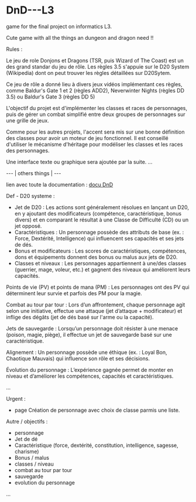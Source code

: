 
# DnD---L3

game for the final project on informatics L3.

Cute game with all the things an dungeon and dragon need !!

Rules :

Le jeu de role Donjons et Dragons (TSR, puis Wizard of The Coast) est un des grand standar du jeu de rôle. Les règles 3.5 s'appuie sur le D20 System (Wikipedia) dont on peut trouver les règles détaillées sur D20Sytem.

Ce jeu de rôle a donné lieu à divers jeux vidéos implémentant ces règles, comme Baldur's Gate 1 et 2 (règles ADD2), Neverwinter Nights (règles DD 3.5) ou Baldur's Gate 3 (règles DD 5)

L'objectif du projet est d'implémenter les classes et races de personnages, puis de gérer un combat simplifié entre deux groupes de personnages sur une grille de jeux.

Comme pour les autres projets, l'accent sera mis sur une bonne définition des classes pour avoir un moteur de jeu fonctionnel. Il est conseillé d'utiliser le mécanisme d'héritage pour modéliser les classes et les races des personnages.

Une interface texte ou graphique sera ajoutée par la suite. ...

--- | others things | ---

lien avec toute la documentation : [docu DnD](https://regles-donjons-dragons.com/page2.html)

Def  - D20 systeme :

- Jet de D20 : Les actions sont généralement résolues en lançant un D20, en y ajoutant des modificateurs (compétence, caractéristique, bonus divers) et en comparant le résultat à une Classe de Difficulté (CD) ou un jet opposé.
- Caractéristiques : Un personnage possède des attributs de base (ex. : Force, Dextérité, Intelligence) qui influencent ses capacités et ses jets de dés.
- Bonus et modificateurs : Les scores de caractéristiques, compétences, dons et équipements donnent des bonus ou malus aux jets de D20.
- Classes et niveaux : Les personnages appartiennent à une/des classes (guerrier, mage, voleur, etc.) et gagnent des niveaux qui améliorent leurs capacités.

Points de vie (PV) et points de mana (PM) : Les personnages ont des PV qui déterminent leur survie et parfois des PM pour la magie.

Combat au tour par tour : Lors d’un affrontement, chaque personnage agit selon une initiative, effectue une attaque (jet d’attaque + modificateur) et inflige des dégâts (jet de dés basé sur l'arme ou la capacité).

Jets de sauvegarde : Lorsqu’un personnage doit résister à une menace (poison, magie, piège), il effectue un jet de sauvegarde basé sur une caractéristique.

Alignement : Un personnage possède une éthique (ex. : Loyal Bon, Chaotique Mauvais) qui influence son rôle et ses décisions.

Évolution du personnage : L’expérience gagnée permet de monter en niveau et d’améliorer les compétences, capacités et caractéristiques.

...

<!-- Todo -->

Urgent :

- page Création de personnage avec choix de classe parmis une liste.

Autre / objectifs :

- personnage
- Jet de dé
- Caractéristique (force, dextérité, constitution, intelligence, sagesse, charisme)
- Bonus / malus
- classes / niveau
- combat au tour par tour
- sauvegarde
- evolution du personnage

...
